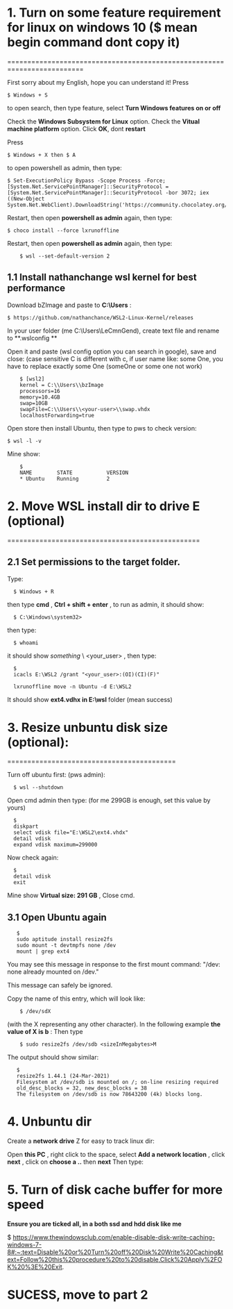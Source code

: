 # 1. Turn on some feature requirement for linux on windows 10 ($ mean begin command dont copy it)
=========================================================================

  First sorry about my English, hope you can understand it!
  Press
  
    $ Windows + S
    
  to open search, then type feature, select **Turn Windows features on or off**

  Check the **Windows Subsystem for Linux** option. 
  Check the **Vitual machine platform** option. 
  Click **OK**, dont **restart**
  
  Press
  
    $ Windows + X then $ A
    
  to open powershell as admin, then type:
  
  
    $ Set-ExecutionPolicy Bypass -Scope Process -Force; [System.Net.ServicePointManager]::SecurityProtocol = [System.Net.ServicePointManager]::SecurityProtocol -bor 3072; iex ((New-Object System.Net.WebClient).DownloadString('https://community.chocolatey.org/install.ps1'))

  Restart, then open **powershell as admin** again, then type:
  
    $ choco install --force lxrunoffline 
    
  Restart, then open **powershell as admin** again, then type:
  
        $ wsl --set-default-version 2
   
 1.1 Install nathanchange wsl kernel for best performance
 -------------------
 
 Download bZImage and paste to **C:\Users** :
 
    $ https://github.com/nathanchance/WSL2-Linux-Kernel/releases
 
 In your user folder (me C:\Users\LeCmnGend), create text file and rename to **.wslconfig **
 
 Open it and paste (wsl config option you can search in google), save and close:
 (case sensitive C is different with c, if user name like: some One, you have to replace exactly some One (someOne or some one not work)

        $ [wsl2]
        kernel = C:\\Users\\bzImage
        processors=16
        memory=10.4GB
        swap=10GB
        swapFile=C:\\Users\\<your-user>\\swap.vhdx
        localhostForwarding=true


 
 Open store then install Ubuntu, then type to pws  to check version:
    
    $ wsl -l -v 
    
   Mine show:
   
        $ 
        NAME        STATE           VERSION
        * Ubuntu    Running         2

# 2. Move WSL install dir to drive E (optional)
================================================


2.1 Set permissions to the target folder.
----------------------------------------


  Type:

      $ Windows + R 
  
  
  then type **cmd** , **Ctrl + shift + enter** ,
 to run as admin, it should show:
  
  
      $ C:\Windows\system32>
  
  then type:
  
      $ whoami

  it should show *something* \ <your_user> , then type:

      $ 
      icacls E:\WSL2 /grant "<your_user>:(OI)(CI)(F)"

      lxrunoffline move -n Ubuntu -d E:\WSL2
  
  It should show **ext4.vdhx in E:\wsl** folder (mean success)
  
 # 3. Resize unbuntu disk size (optional):
 ==========================================
 
 Turn off ubuntu first: (pws admin):
 
      $ wsl --shutdown
 
 Open cmd admin then type: (for me 299GB is enough, set this value by yours)
 
      $ 
      diskpart
      select vdisk file="E:\WSL2\ext4.vhdx"
      detail vdisk
      expand vdisk maximum=299000
  
 Now check again:
  
      $ 
      detail vdisk
      exit
 
 Mine show **Virtual size:  291 GB** , Close cmd.
 
 ## 3.1 Open Ubuntu again

       $ 
       sudo aptitude install resize2fs
       sudo mount -t devtmpfs none /dev
       mount | grep ext4
 
You may see this message in response to the first mount command: "/dev: none already mounted on /dev." 

This message can safely be ignored.

Copy the name of this entry, which will look like: 

        $ /dev/sdX 

(with the X representing any other character). In the following example **the value of X is b** :
Then type 

        $ sudo resize2fs /dev/sdb <sizeInMegabytes>M
  
The output should show similar:
  
       $  
       resize2fs 1.44.1 (24-Mar-2021)
       Filesystem at /dev/sdb is mounted on /; on-line resizing required
       old_desc_blocks = 32, new_desc_blocks = 38
       The filesystem on /dev/sdb is now 78643200 (4k) blocks long.
 
 # 4. Unbuntu dir
 
   
  Create a **network drive** Z for easy to track linux dir:
  
  Open **this PC** , right click to the space, select **Add a network location** , 
  click **next** , click on **choose a ..** then **next**
  Then type: 
  

# 5. Turn of disk cache buffer for more speed

**Ensure you are ticked all, in a both ssd and hdd disk like me**

$ https://www.thewindowsclub.com/enable-disable-disk-write-caching-windows-7-8#:~:text=Disable%20or%20Turn%20off%20Disk%20Write%20Caching&text=Follow%20this%20procedure%20to%20disable,Click%20Apply%2FOK%20%3E%20Exit.

# SUCESS, move to part 2




  
